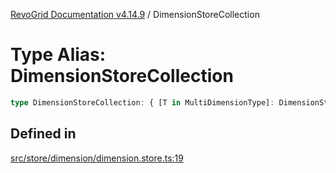 [RevoGrid Documentation v4.14.9](README.md) / DimensionStoreCollection

# Type Alias: DimensionStoreCollection

```ts
type DimensionStoreCollection: { [T in MultiDimensionType]: DimensionStore };
```

## Defined in

[src/store/dimension/dimension.store.ts:19](https://github.com/revolist/revogrid/blob/6c3c52a081bcade371a3f5576e4e5805c6bbce5c/src/store/dimension/dimension.store.ts#L19)
